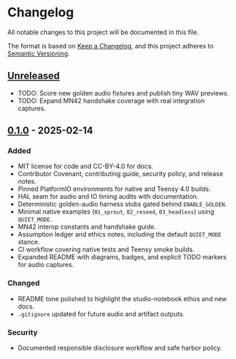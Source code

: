 # Changelog

All notable changes to this project will be documented in this file.

The format is based on [Keep a Changelog](https://keepachangelog.com/en/1.1.0/),
and this project adheres to [Semantic Versioning](https://semver.org/spec/v2.0.0.html).

## [Unreleased]

- TODO: Score new golden audio fixtures and publish tiny WAV previews.
- TODO: Expand MN42 handshake coverage with real integration captures.

## [0.1.0] - 2025-02-14

### Added
- MIT license for code and CC-BY-4.0 for docs.
- Contributor Covenant, contributing guide, security policy, and release notes.
- Pinned PlatformIO environments for native and Teensy 4.0 builds.
- HAL seam for audio and IO timing audits with documentation.
- Deterministic golden-audio harness stubs gated behind `ENABLE_GOLDEN`.
- Minimal native examples (`01_sprout`, `02_reseed`, `03_headless`) using `QUIET_MODE`.
- MN42 interop constants and handshake guide.
- Assumption ledger and ethics notes, including the default `QUIET_MODE` stance.
- CI workflow covering native tests and Teensy smoke builds.
- Expanded README with diagrams, badges, and explicit TODO markers for audio captures.

### Changed
- README tone polished to highlight the studio-notebook ethos and new docs.
- `.gitignore` updated for future audio and artifact outputs.

### Security
- Documented responsible disclosure workflow and safe harbor policy.

[Unreleased]: https://github.com/bseverns/seedbox/compare/v0.1.0...HEAD
[0.1.0]: https://github.com/bseverns/seedbox/releases/tag/v0.1.0
